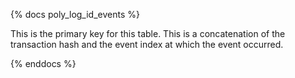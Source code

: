 {% docs poly_log_id_events %}

This is the primary key for this table. This is a concatenation of the transaction hash and the event index at which the event occurred. 

{% enddocs %}